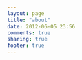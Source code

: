 ```yaml
---
layout: page
title: "about"
date: 2012-06-05 23:56
comments: true
sharing: true
footer: true
---
```

